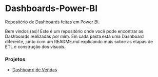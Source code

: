 # Dashboards-Power-BI
Repositório de Dashboards feitas em Power BI.

Bem vindos (as)! Este é um repositório onde você pode encontrar as Dashboards realizadas por mim. 
Em cada pasta está uma Dashboard diferente, junto com um README.md explicando mais sobre as etapas de ETL e construção dos visuais.

### Projetos
- [Dashboard de Vendas](https://github.com/avmachado/dashboards-powerbi/tree/master/Relat%C3%B3rio%20de%20Vendas)
